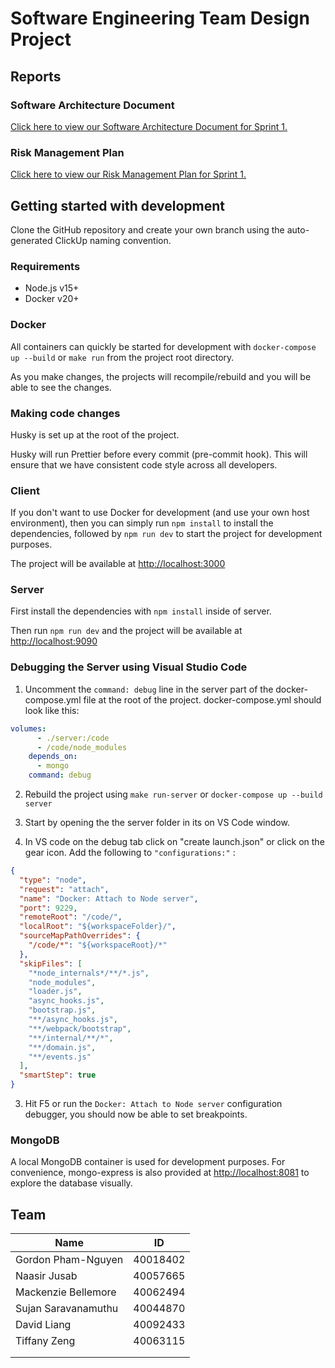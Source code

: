 # Software Engineering Team Design Project

## Reports

### Software Architecture Document

[Click here to view our Software Architecture Document for Sprint 1.](https://docs.google.com/document/d/1D4yb6h4DZ2qTMCr9RecRtVzJNTVRHoonweeUNTTA46A/edit?usp=sharing)

### Risk Management Plan 
[Click here to view our Risk Management Plan for Sprint 1.](https://drive.google.com/file/d/1SSLI9FVIIRFAPGkrq3m0takPgY2Tl0WD/view?usp=sharing)


## Getting started with development

Clone the GitHub repository and create your own branch using the auto-generated ClickUp naming convention.

### Requirements

- Node.js v15+
- Docker v20+

### Docker

All containers can quickly be started for development with `docker-compose up --build` or `make run` from the project root directory.

As you make changes, the projects will recompile/rebuild and you will be able to see the changes.

### Making code changes

Husky is set up at the root of the project.

Husky will run Prettier before every commit (pre-commit hook). This will ensure that we have consistent code style across all developers.

### Client

If you don't want to use Docker for development (and use your own host environment), then you can simply run `npm install` to install the dependencies, followed by `npm run dev` to start the project for development purposes.

The project will be available at <http://localhost:3000>

### Server

First install the dependencies with `npm install` inside of server.

Then run `npm run dev` and the project will be available at <http://localhost:9090>

### Debugging the Server using Visual Studio Code

1. Uncomment the `command: debug` line in the server part of the docker-compose.yml file at the root of the project. docker-compose.yml should look like this:

```yml
volumes:
      - ./server:/code
      - /code/node_modules
    depends_on:
      - mongo
    command: debug
```

2. Rebuild the project using `make run-server` or `docker-compose up --build server`

3. Start by opening the the server folder in its on VS Code window.

4. In VS code on the debug tab click on "create launch.json" or click on the gear icon. Add the following to `"configurations:"` :

```json
{
  "type": "node",
  "request": "attach",
  "name": "Docker: Attach to Node server",
  "port": 9229,
  "remoteRoot": "/code/",
  "localRoot": "${workspaceFolder}/",
  "sourceMapPathOverrides": {
    "/code/*": "${workspaceRoot}/*"
  },
  "skipFiles": [
    "*node_internals*/**/*.js",
    "node_modules",
    "loader.js",
    "async_hooks.js",
    "bootstrap.js",
    "**/async_hooks.js",
    "**/webpack/bootstrap",
    "**/internal/**/*",
    "**/domain.js",
    "**/events.js"
  ],
  "smartStep": true
}
```

3. Hit F5 or run the `Docker: Attach to Node server` configuration debugger, you should now be able to set breakpoints.

### MongoDB

A local MongoDB container is used for development purposes. For convenience, mongo-express is also provided at <http://localhost:8081> to explore the database visually.

## Team

| Name                | ID       |
| ------------------- | -------- |
| Gordon Pham-Nguyen  | 40018402 |
| Naasir Jusab        | 40057665 |
| Mackenzie Bellemore | 40062494 |
| Sujan Saravanamuthu | 40044870 |
| David Liang         | 40092433 |
| Tiffany Zeng        | 40063115 |
|                     |          |
|                     |          |
